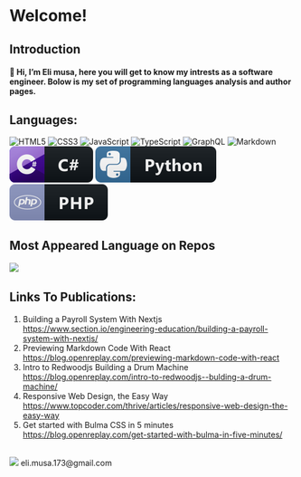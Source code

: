 # Welcome!

## Introduction
<h4>👋 Hi, I’m Eli musa, here you will get to know my intrests as a software engineer. Bolow is my set of programming languages analysis and author pages. </h4>

## Languages:
![HTML5](https://img.shields.io/badge/html5-%23E34F26.svg?style=for-the-badge&logo=html5&logoColor=white)
![CSS3](https://img.shields.io/badge/css3-%231572B6.svg?style=for-the-badge&logo=css3&logoColor=white)
![JavaScript](https://img.shields.io/badge/javascript-%23323330.svg?style=for-the-badge&logo=javascript&logoColor=%23F7DF1E)
![TypeScript](https://img.shields.io/badge/typescript-%23007ACC.svg?style=for-the-badge&logo=typescript&logoColor=white)
![GraphQL](https://img.shields.io/badge/-GraphQL-E10098?style=for-the-badge&logo=graphql&logoColor=white)
![Markdown](https://img.shields.io/badge/markdown-%23000000.svg?style=for-the-badge&logo=markdown&logoColor=white)
<img src="https://raw.githubusercontent.com/MikeCodesDotNET/ColoredBadges/master/svg/dev/languages/csharp.svg" alt="csharp" style="max-width: 100%;"> <img src="https://raw.githubusercontent.com/MikeCodesDotNET/ColoredBadges/master/svg/dev/languages/python.svg" alt="python" style="max-width: 100%;"> <img src="https://raw.githubusercontent.com/MikeCodesDotNET/ColoredBadges/master/svg/dev/languages/php.svg" alt="php" style="max-width: 100%;">

## Most Appeared Language on Repos
  <img src="https://github-readme-stats.vercel.app/api/top-langs/?username=wsfuller&hide=php&title_color=ffffff&text_color=c9cacc&icon_color=4AB197&bg_color=1A2B34" />

## Links To Publications:
1. Building a Payroll System With Nextjs
https://www.section.io/engineering-education/building-a-payroll-system-with-nextjs/
2. Previewing Markdown Code With React
https://blog.openreplay.com/previewing-markdown-code-with-react
3. Intro to Redwoodjs Building a Drum Machine
https://blog.openreplay.com/intro-to-redwoodjs--bulding-a-drum-machine/
4. Responsive Web Design, the Easy Way
https://www.topcoder.com/thrive/articles/responsive-web-design-the-easy-way
5. Get started with Bulma CSS in 5 minutes
https://blog.openreplay.com/get-started-with-bulma-in-five-minutes/
    
</br>
<img src="https://img.shields.io/badge/Gmail-D14836?style=for-the-badge&logo=gmail&logoColor=white">
eli.musa.173@gmail.com


